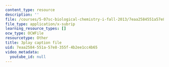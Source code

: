 ```yaml
---
content_type: resource
description: ''
file: /courses/5-07sc-biological-chemistry-i-fall-2013/7eaa2584551a57e8355f4b2ee1cc4b65_ojvz7pVVZ-o.srt
file_type: application/x-subrip
learning_resource_types: []
ocw_type: OCWFile
resourcetype: Other
title: 3play caption file
uid: 7eaa2584-551a-57e8-355f-4b2ee1cc4b65
video_metadata:
  youtube_id: null
---
```

